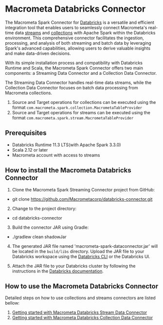 # Macrometa Databricks Connector

The Macrometa Spark Connector for [Databricks](https://www.databricks.com/) is a versatile and efficient integration tool that enables users to seamlessly connect Macrometa's real-time data [streams](https://www.macrometa.com/docs/streams/) and [collections](https://www.macrometa.com/docs/collections/) with Apache Spark within the Databricks environment. This comprehensive connector facilitates the ingestion, processing, and analysis of both streaming and batch data by leveraging Spark's advanced capabilities, allowing users to derive valuable insights and make data-driven decisions.

With its simple installation process and compatibility with Databricks Runtime and Scala, the Macrometa Spark Connector offers two main components: a Streaming Data Connector and a Collection Data Connector. 

The Streaming Data Connector handles real-time data streams, while the Collection Data Connector focuses on batch data processing from Macrometa collections. 

1. Source and Target operations for collections can be executed using the format `com.macrometa.spark.collection.MacrometaTableProvider`
2. Source and Target operations for streams can be executed using the format `com.macrometa.spark.stream.MacrometaTableProvider`

## Prerequisites

- Databricks Runtime 11.3 LTS(with Apache Spark 3.3.0)
- Scala 2.12 or later
- Macrometa account with access to streams

## How to install the Macrometa Databricks Connector

1. Clone the Macrometa Spark Streaming Connector project from GitHub:

- git clone https://github.com/Macrometacorp/databricks-connector.git

2. Change to the project directory:

- cd databricks-connector

3. Build the connector JAR using Gradle:

- ./gradlew clean shadowJar

4. The generated JAR file named 'macrometa-spark-dataconnector.jar' will be located in the `build/libs` directory. Upload the JAR file to your Databricks workspace using the [Databricks CLI](https://docs.databricks.com/dev-tools/cli/index.html) or the Databricks UI.

5. Attach the JAR file to your Databricks cluster by following the instructions in the [Databricks documentation](https://docs.databricks.com/libraries/cluster-libraries.html#install-a-library-on-a-cluster).

## How to use the Macrometa Databricks Connector

Detailed steps on how to use collections and streams connectors are listed bellow:
1. [Getting started with Macrometa Databricks Stream Data Connector](GETTING_STARTED_WITH_STREAM_DATA_CONNECTOR.md)
2. [Getting started with Macrometa Databricks Collection Data Connector](GETTING_STARTED_WITH_COLLECTION_DATA_CONNECTOR.md)